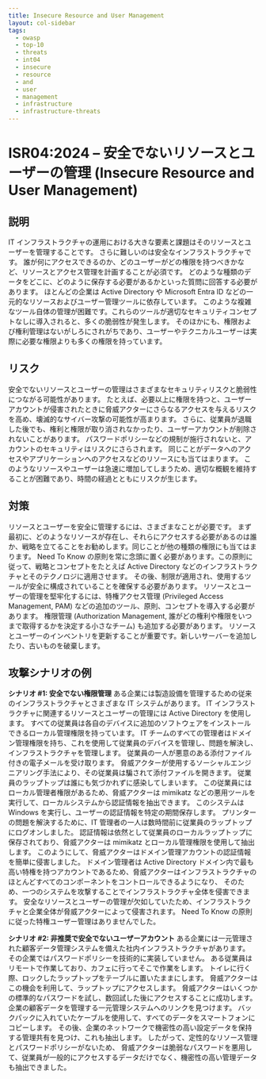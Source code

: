 ```yaml
---
title: Insecure Resource and User Management
layout: col-sidebar
tags:
  - owasp
  - top-10
  - threats
  - int04
  - insecure
  - resource
  - and
  - user
  - management
  - infrastructure
  - infrastructure-threats
---
```


# ISR04:2024 – 安全でないリソースとユーザーの管理 (Insecure Resource and User Management)

## 説明
IT インフラストラクチャの運用における大きな要素と課題はそのリソースとユーザーを管理することです。
さらに難しいのは安全なインフラストラクチャです。
誰が何にアクセスできるのか、どのユーザーがどの権限を持つべきかなど、リソースとアクセス管理を計画することが必須です。
どのような種類のデータをどこに、どのように保存する必要があるかといった質問に回答する必要があります。
ほとんどの企業は Active Directory や Microsoft Entra ID などの一元的なリソースおよびユーザー管理ツールに依存しています。
このような複雑なツール自体の管理が困難です。これらのツールが適切なセキュリティコンセプトなしに導入されると、多くの脆弱性が発生します。
そのほかにも、権限および権利管理はないがしろにされがちであり、ユーザーやテクニカルユーザーは実際に必要な権限よりも多くの権限を持っています。

## リスク
安全でないリソースとユーザーの管理はさまざまなセキュリティリスクと脆弱性につながる可能性があります。
たとえば、必要以上に権限を持つと、ユーザーアカウントが侵害されたときに脅威アクターにさらなるアクセスを与えるリスクを高め、壊滅的なサイバー攻撃の可能性が高まります。
さらに、従業員が退職した後でも、権利と権限が取り消されなかったり、ユーザーアカウントが削除されないことがあります。
パスワードポリシーなどの規制が施行されないと、アカウントのセキュリティはリスクにさらされます。
同じことがデータへのアクセスやアプリケーションへのアクセスなどのリソースにも当てはまります。
このようなリソースやユーザーは急速に増加してしまうため、適切な概観を維持することが困難であり、時間の経過とともにリスクが生じます。

## 対策
リソースとユーザーを安全に管理するには、さまざまなことが必要です。
まず最初に、どのようなリソースが存在し、それらにアクセスする必要があるのは誰か、戦略を立てることをお勧めします。同じことが他の種類の権限にも当てはまります。
Need To Know の原則を常に念頭に置く必要があります。この原則に従って、戦略とコンセプトをたとえば Active Directory などのインフラストラクチャとそのテクノロジに適用させます。
その後、制限が適用され、使用するツールが安全に構成されていることを確保する必要があります。
リソースとユーザーの管理を堅牢化するには、特権アクセス管理 (Privileged Access Management, PAM) などの追加のツール、原則、コンセプトを導入する必要があります。
権限管理 (Authorization Management, 誰がどの権利や権限をいつまで取得するかを決定する小さなチーム) も追加する必要があります。
リソースとユーザーのインベントリを更新することが重要です。新しいサーバーを追加したり、古いものを破棄します。

## 攻撃シナリオの例
**シナリオ #1: 安全でない権限管理**
ある企業には製造設備を管理するための従来のインフラストラクチャとさまざまな IT システムがあります。
IT インフラストラクチャに関連するリソースとユーザーの管理には Active Directory を使用します。
すべての従業員は各自のデバイスに追加のソフトウェアをインストールできるローカル管理権限を持っています。
IT チームのすべての管理者はドメイン管理権限を持ち、これを使用して従業員のデバイスを管理し、問題を解決し、インフラストラクチャを管理します。
従業員の一人が悪意のある添付ファイル付きの電子メールを受け取ります。
脅威アクターが使用するソーシャルエンジニアリング手法により、その従業員は騙されて添付ファイルを開きます。
従業員のラップトップは誰にも気づかれずに感染してしまいます。
この従業員にはローカル管理者権限があるため、脅威アクターは mimikatz などの悪用ツールを実行して、ローカルシステムから認証情報を抽出できます。
このシステムは Windows を実行し、ユーザーの認証情報を特定の期間保存します。
プリンターの問題を解決するために、IT 管理者の一人は数時間前に従業員のラップトップにログオンしました。
認証情報は依然として従業員のローカルラップトップに保存されており、脅威アクターは mimikatz とローカル管理権限を使用して抽出します。
このようにして、脅威アクターはドメイン管理アカウントの認証情報を簡単に侵害しました。
ドメイン管理者は Active Directory ドメイン内で最も高い特権を持つアカウントであるため、脅威アクターはインフラストラクチャのほとんどすべてのコンポーネントをコントロールできるようになり、
そのため、一つのシステムを攻撃することでインフラストラクチャ全体を侵害できます。
安全なリソースとユーザーの管理が欠如していたため、インフラストラクチャと企業全体が脅威アクターによって侵害されます。
Need To Know の原則に従った特権ユーザー管理はありませんでした。

**シナリオ #2: 非推奨で安全でないユーザーアカウント**
ある企業には一元管理された顧客データ管理システムを備えた社内インフラストラクチャがあります。
その企業ではパスワードポリシーを技術的に実装していません。
ある従業員はリモートで作業しており、カフェに行ってそこで作業をします。
トイレに行く際、ロックしたラップトップをテーブルに置いたままにします。
脅威アクターはこの機会を利用して、ラップトップにアクセスします。
脅威アクターはいくつかの標準的なパスワードを試し、数回試した後にアクセスすることに成功します。
企業の顧客データを管理する一元管理システムへのリンクを見つけます。
バックパックに入れていたケーブルを使用して、すべてのデータをスマートフォンにコピーします。
その後、企業のネットワークで機密性の高い設定データを保持する管理共有を見つけ、これも抽出します。
したがって、定性的なリソース管理とパスワードポリシーがないため、
脅威アクターは脆弱なパスワードを悪用して、従業員が一般的にアクセスするデータだけでなく、機密性の高い管理データも抽出できました。
